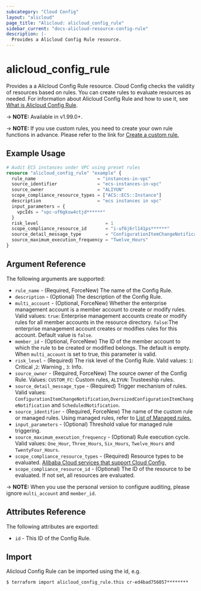 ```yaml
---
subcategory: "Cloud Config"
layout: "alicloud"
page_title: "Alicloud: alicloud_config_rule"
sidebar_current: "docs-alicloud-resource-config-rule"
description: |-
  Provides a Alicloud Config Rule resource.
---
```


# alicloud\_config\_rule

Provides a a Alicloud Config Rule resource. Cloud Config checks the validity of resources based on rules. You can create rules to evaluate resources as needed.
For information about Alicloud Config Rule and how to use it, see [What is Alicloud Config Rule](https://www.alibabacloud.com/help/en/doc-detail/127388.htm).

-> **NOTE:** Available in v1.99.0+.

-> **NOTE:** If you use custom rules, you need to create your own rule functions in advance. Please refer to the link for [Create a custom rule.](https://www.alibabacloud.com/help/en/doc-detail/127405.htm)

## Example Usage

```terraform
# Audit ECS instances under VPC using preset rules
resource "alicloud_config_rule" "example" {
  rule_name                       = "instances-in-vpc"
  source_identifier               = "ecs-instances-in-vpc"
  source_owner                    = "ALIYUN"
  scope_compliance_resource_types = ["ACS::ECS::Instance"]
  description                     = "ecs instances in vpc"
  input_parameters = {
    vpcIds = "vpc-uf6gksw4ctjd******"
  }
  risk_level                         = 1
  scope_compliance_resource_id       = "i-uf6j6rl141ps******"
  source_detail_message_type         = "ConfigurationItemChangeNotification"
  source_maximum_execution_frequency = "Twelve_Hours"
}

```
## Argument Reference

The following arguments are supported:

* `rule_name` - (Required, ForceNew) The name of the Config Rule. 
* `description` - (Optional) The description of the Config Rule.
* `multi_account` - (Optional, ForceNew) Whether the enterprise management account is a member account to create or modify rules. Valid values: `true`: Enterprise management accounts create or modify rules for all member accounts in the resource directory. `false`:The enterprise management account creates or modifies rules for this account. Default value is `false`.
* `member_id` - (Optional, ForceNew) The ID of the member account to which the rule to be created or modified belongs. The default is empty. When `multi_account` is set to true, this parameter is valid.
* `risk_level` - (Required) The risk level of the Config Rule. Valid values: `1`: Critical ,`2`: Warning , `3`: Info.
* `source_owner` - (Required, ForceNew) The source owner of the Config Rule. Values: `CUSTOM_FC`: Custom rules, `ALIYUN`: Trusteeship rules.
* `source_detail_message_type` - (Required) Trigger mechanism of rules. Valid values: `ConfigurationItemChangeNotification`,`OversizedConfigurationItemChangeNotification` and `ScheduledNotification`.
* `source_identifier` - (Required, ForceNew) The name of the custom rule or managed rules. Using managed rules, refer to [List of Managed rules.](https://www.alibabacloud.com/help/en/doc-detail/127404.htm)
* `input_parameters` - (Optional) Threshold value for managed rule triggering. 
* `source_maximum_execution_frequency` - (Optional) Rule execution cycle. Valid values: `One_Hour`, `Three_Hours`, `Six_Hours`, `Twelve_Hours` and `TwentyFour_Hours`.
* `scope_compliance_resource_types` - (Required) Resource types to be evaluated. [Alibaba Cloud services that support Cloud Config.](https://www.alibabacloud.com/help/en/doc-detail/127411.htm)
* `scope_compliance_resource_id` - (Optional) The ID of the resource to be evaluated. If not set, all resources are evaluated.

-> **NOTE:** When you use the personal version to configure auditing, please ignore `multi_account` and `member_id`.

## Attributes Reference

The following attributes are exported:

* `id` - This ID of the Config Rule.  

## Import

Alicloud Config Rule can be imported using the id, e.g.

```
$ terraform import alicloud_config_rule.this cr-ed4bad756057********
```
